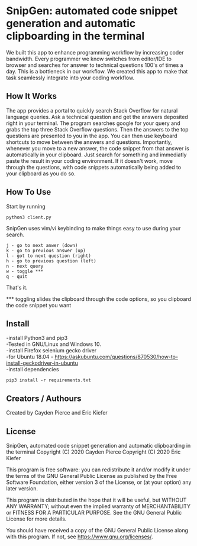 # SnipGen: automated code snippet generation and automatic clipboarding in the terminal

We built this app to enhance programming workflow by increasing coder bandwidth. Every programmer we know switches from editor/IDE to browser and searches for answer to technical questions 100's of times a day. This is a bottleneck in our workflow. We created this app to make that task seamlessly integrate into your coding workflow.  

## How It Works  

The app provides a portal to quickly search Stack Overflow for natural language queries. Ask a technical question and get the answers deposited right in your terminal. The program searches google for your query and grabs the top three Stack Overflow questions. Then the answers to the top questions are presented to you in the app. You can then use keyboard shortcuts to move between the answers and questions. Importantly, whenever you move to a new answer, the code snippet from that answer is automatically in your clipboard. Just search for something and immediatly paste the result in your coding environment. If it doesn't work, move through the questions, with code snippets automatically being added to your clipboard as you do so.

## How To Use  

Start by running
```
python3 client.py  
```  

SnipGen uses vim/vi keybinding to make things easy to use during your search.  

```
j - go to next anwer (down)
k - go to previous answer (up)
l - got to next question (right)
h - go to previous question (left)
n - next query
w - toggle ***
q - quit
```  
That's it.  

*** toggling slides the clipboard through the code options, so you clipboard the code snippet you want

## Install  

-install Python3 and pip3  
-Tested in GNU/Linux and Windows 10.  
-install Firefox selenium gecko driver  
    -for Ubuntu 18.04 - https://askubuntu.com/questions/870530/how-to-install-geckodriver-in-ubuntu  
-install dependencies  
```
pip3 install -r requirements.txt
```  

## Creators / Authours

Created by Cayden Pierce and Eric Kiefer

## License 

SnipGen, automated code snippet generation and automatic clipboarding in the terminal
Copyright (C) 2020 Cayden Pierce 
Copyright (C) 2020 Eric Kiefer

This program is free software: you can redistribute it and/or modify
it under the terms of the GNU General Public License as published by
the Free Software Foundation, either version 3 of the License, or
(at your option) any later version.

This program is distributed in the hope that it will be useful,
but WITHOUT ANY WARRANTY; without even the implied warranty of
MERCHANTABILITY or FITNESS FOR A PARTICULAR PURPOSE.  See the
GNU General Public License for more details.

You should have received a copy of the GNU General Public License
along with this program.  If not, see <https://www.gnu.org/licenses/>.
